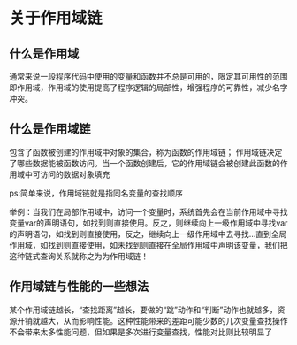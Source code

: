 # 关于作用域链


## 什么是作用域

通常来说一段程序代码中使用的变量和函数并不总是可用的，限定其可用性的范围即作用域，作用域的使用提高了程序逻辑的局部性，增强程序的可靠性，减少名字冲突。

## 什么是作用域链

包含了函数被创建的作用域中对象的集合，称为函数的作用域链；
作用域链决定了哪些数据能被函数访问。当一个函数创建后，它的作用域链会被创建此函数的作用域中可访问的数据对象填充

ps:简单来说，作用域链就是指同名变量的查找顺序

举例：当我们在局部作用域中，访问一个变量时，系统首先会在当前作用域中寻找变量var的声明语句，如找到则直接使用。反之，则继续向上一级作用域中寻找var的声明语句，如找到则直接使用，反之，继续向上一级作用域中去寻找…直到全局作用域，如找到则直接使用，如未找到则直接在全局作用域中声明该变量，我们把这种链式查询关系就称之为为作用域链！

## 作用域链与性能的一些想法

某个作用域链越长，“查找距离”越长，要做的“跳”动作和“判断”动作也就越多，资源开销就越大，从而影响性能。这种性能带来的差距可能少数的几次变量查找操作不会带来太多性能问题，但如果是多次进行变量查找，性能对比则比较明显了
